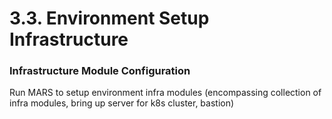 # 3.3. Environment Setup Infrastructure

### Infrastructure Module Configuration

Run MARS to setup environment infra modules (encompassing collection of infra modules, bring up server for k8s cluster, bastion)
